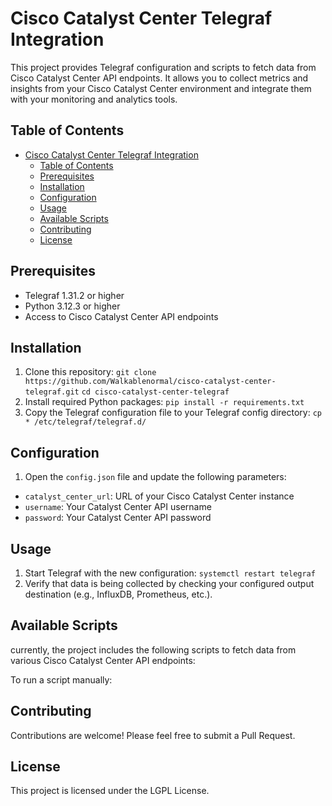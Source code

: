# Cisco Catalyst Center Telegraf Integration

This project provides Telegraf configuration and scripts to fetch data from Cisco Catalyst Center API endpoints. It allows you to collect metrics and insights from your Cisco Catalyst Center environment and integrate them with your monitoring and analytics tools.

## Table of Contents

- [Cisco Catalyst Center Telegraf Integration](#cisco-catalyst-center-telegraf-integration)
  - [Table of Contents](#table-of-contents)
  - [Prerequisites](#prerequisites)
  - [Installation](#installation)
  - [Configuration](#configuration)
  - [Usage](#usage)
  - [Available Scripts](#available-scripts)
  - [Contributing](#contributing)
  - [License](#license)

## Prerequisites

- Telegraf 1.31.2 or higher
- Python 3.12.3 or higher
- Access to Cisco Catalyst Center API endpoints

## Installation

1. Clone this repository:
    ```git clone https://github.com/Walkablenormal/cisco-catalyst-center-telegraf.git```
    ```cd cisco-catalyst-center-telegraf```
2. Install required Python packages:
   ```pip install -r requirements.txt```
3. Copy the Telegraf configuration file to your Telegraf config directory:
   ```cp * /etc/telegraf/telegraf.d/```

## Configuration

1. Open the `config.json` file and update the following parameters:

- `catalyst_center_url`: URL of your Cisco Catalyst Center instance
- `username`: Your Catalyst Center API username
- `password`: Your Catalyst Center API password

## Usage

1. Start Telegraf with the new configuration:
```systemctl restart telegraf```
2. Verify that data is being collected by checking your configured output destination (e.g., InfluxDB, Prometheus, etc.).

## Available Scripts

currently, the project includes the following scripts to fetch data from various Cisco Catalyst Center API endpoints:

To run a script manually:

## Contributing

Contributions are welcome! Please feel free to submit a Pull Request.

## License

This project is licensed under the LGPL License.
